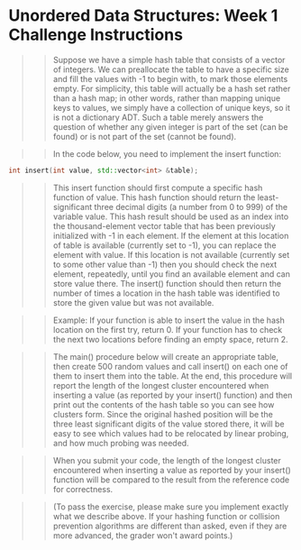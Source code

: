 # Unordered Data Structures: Week 1 Challenge Instructions

>> Suppose we have a simple hash table that consists of a vector of integers. We can preallocate the table to have a specific size and fill the values with -1 to begin with, to mark those elements empty. For simplicity, this table will actually be a hash set rather than a hash map; in other words, rather than mapping unique keys to values, we simply have a collection of unique keys, so it is not a dictionary ADT. Such a table merely answers the question of whether any given integer is part of the set (can be found) or is not part of the set (cannot be found).

>> In the code below, you need to implement the insert function:

```c++
int insert(int value, std::vector<int> &table);
```

>> This insert function should first compute a specific hash function of value. This hash function should return the least-significant three decimal digits (a number from 0 to 999) of the variable value. This hash result should be used as an index into the thousand-element vector table that has been previously initialized with -1 in each element. If the element at this location of table is available (currently set to -1), you can replace the element with value. If this location is not available (currently set to some other value than -1) then you should check the next element, repeatedly, until you find an available element and can store value there. The insert() function should then return the number of times a location in the hash table was identified to store the given value but was not available.

>> Example: If your function is able to insert the value in the hash location on the first try, return 0. If your function has to check the next two locations before finding an empty space, return 2.

>> The main() procedure below will create an appropriate table, then create 500 random values and call insert() on each one of them to insert them into the table. At the end, this procedure will report the length of the longest cluster encountered when inserting a value (as reported by your insert() function) and then print out the contents of the hash table so you can see how clusters form. Since the original hashed position will be the three least significant digits of the value stored there, it will be easy to see which values had to be relocated by linear probing, and how much probing was needed.

>> When you submit your code, the length of the longest cluster encountered when inserting a value as reported by your insert() function will be compared to the result from the reference code for correctness.

>> (To pass the exercise, please make sure you implement exactly what we describe above. If your hashing function or collision prevention algorithms are different than asked, even if they are more advanced, the grader won't award points.)